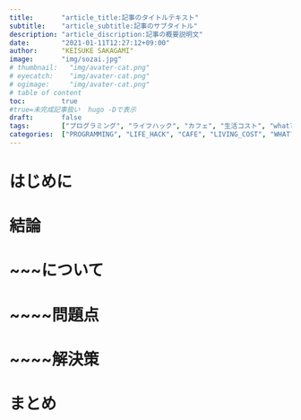 ```yaml
---
title:       "article_title:記事のタイトルテキスト"
subtitle:    "article_subtitle:記事のサブタイトル"
description: "article_discription:記事の概要説明文"
date:        "2021-01-11T12:27:12+09:00"
author:      "KEISUKE SAKAGAMI"
image:       "img/sozai.jpg"
# thumbnail:   "img/avater-cat.png"
# eyecatch:    "img/avater-cat.png"
# ogimage:     "img/avater-cat.png"
# table of content
toc:         true
#true=未完成記事扱い  hugo -Dで表示
draft:       false
tags:        ["プログラミング", "ライフハック", "カフェ", "生活コスト", "what?", "経済マネー", "健康", "思考感情メモ", "書評", "スピリチュアル", "夢日記", "エンジェルナンバー", "趣味", "サーフィン", "その他"]
categories:  ["PROGRAMMING", "LIFE_HACK", "CAFE", "LIVING_COST", "WHAT?", "ECONOMY", "HEALTH", "THOUGHTS_EMOTIONS_", "BOOK_REVIEW", "SPIRITUAL", "DREM_ANGEL_NUMBER", "HOBBY", "NON_GENRE"]
---
```

# はじめに
# 結論
# ~~~について
# ~~~~問題点
# ~~~~解決策
# まとめ
